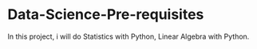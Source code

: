 # Data-Science-Pre-requisites
In this project, i will do Statistics with Python, Linear Algebra with Python.
